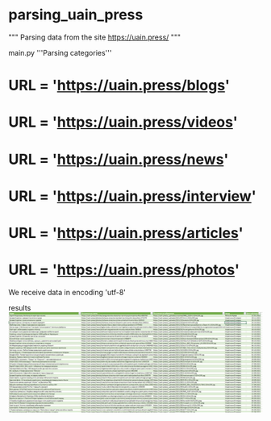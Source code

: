 # parsing_uain_press

""" Parsing data from the site https://uain.press/ """

main.py
'''Parsing categories'''

# URL = 'https://uain.press/blogs'
# URL = 'https://uain.press/videos'
# URL = 'https://uain.press/news'
# URL = 'https://uain.press/interview'
# URL = 'https://uain.press/articles'
# URL = 'https://uain.press/photos'

We receive data in encoding 'utf-8'

results
![alt text](https://github.com/Vascodagram/parsing_uain_press/blob/main/photo_2022-01-16_17-55-41.jpg)
